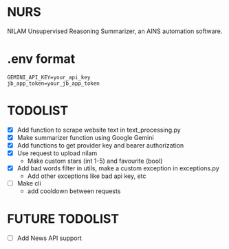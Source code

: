 # NURS
NILAM Unsupervised Reasoning Summarizer, an AINS automation software.

# .env format
```
GEMINI_API_KEY=your_api_key
jb_app_token=your_jb_app_token
```

# TODOLIST
- [x] Add function to scrape website text in text_processing.py
- [x] Make summarizer function using Google Gemini
- [x] Add functions to get provider key and bearer authorization
- [x] Use request to upload nilam
  - Make custom stars (int 1-5) and favourite (bool)
- [x] Add bad words filter in utils, make a custom exception in exceptions.py
  - Add other exceptions like bad api key, etc
- [ ] Make cli
  - add cooldown between requests

# FUTURE TODOLIST
- [ ] Add News API support